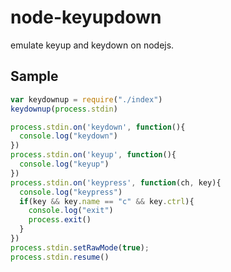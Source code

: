 node-keyupdown
==============

emulate keyup and keydown on nodejs.


## Sample

```javascript
var keydownup = require("./index")
keydownup(process.stdin)

process.stdin.on('keydown', function(){
  console.log("keydown")
})
process.stdin.on('keyup', function(){
  console.log("keyup")
})
process.stdin.on('keypress', function(ch, key){
  console.log("keypress")
  if(key && key.name == "c" && key.ctrl){
    console.log("exit")
    process.exit()
  }
})
process.stdin.setRawMode(true);
process.stdin.resume()
```
